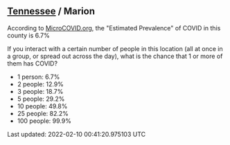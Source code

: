 
## [Tennessee](/united-states/tennessee) / Marion

According to [MicroCOVID.org](http://microcovid.org),
the "Estimated Prevalence" of COVID in this county is 6.7%

If you interact with a certain number of people in this location
(all at once in a group, or spread out across the day), what is the chance that
1 or more of them has COVID?

- 1 person: 6.7%
- 2 people: 12.9%
- 3 people: 18.7%
- 5 people: 29.2%
- 10 people: 49.8%
- 25 people: 82.2%
- 100 people: 99.9%

Last updated: 2022-02-10 00:41:20.975103 UTC
